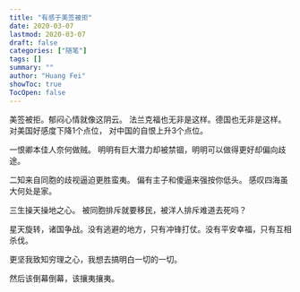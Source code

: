 ```yaml
---
title: "有感于美签被拒"
date: 2020-03-07
lastmod: 2020-03-07
draft: false
categories: ["随笔"]
tags: []
summary: ""
author: "Huang Fei"
showToc: true
TocOpen: false
---
```


[](http://f3i.fun/wp-content/uploads/2020/03/1B42DD4B-08D8-410C-8F3B-C5C437B79089-768x1024.jpeg)美签被拒。郁闷心情就像这阴云。
法兰克福也无非是这样。德国也无非是这样。
对美国好感度下降1个点位，
对中国的自恨上升3个点位。

一恨卿本佳人奈何做贼。
明明有巨大潜力却被禁锢，明明可以做得更好却偏向歧途。

二知来自同胞的歧视逼迫更胜蛮夷。
偏有主子和傻逼来强按你低头。
感叹四海虽大何处是家。

三生操天操地之心。
被同胞排斥就要移民，被洋人排斥难道去死吗？

星天旋转，诸国争战。没有逃避的地方，只有冲锋打仗。没有平安幸福，只有互相杀伐。

更坚我致知穷理之心，我想去搞明白一切的一切。

然后该倒幕倒幕，该攘夷攘夷。